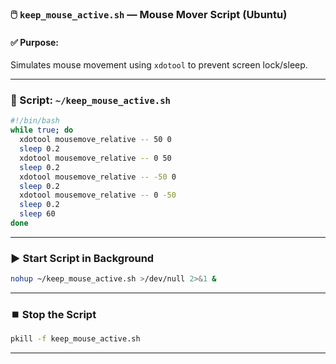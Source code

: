 ### 🖱️ `keep_mouse_active.sh` — Mouse Mover Script (Ubuntu)

#### ✅ Purpose:

Simulates mouse movement using `xdotool` to prevent screen lock/sleep.

---

### 📜 Script: `~/keep_mouse_active.sh`

```bash
#!/bin/bash
while true; do
  xdotool mousemove_relative -- 50 0
  sleep 0.2
  xdotool mousemove_relative -- 0 50
  sleep 0.2
  xdotool mousemove_relative -- -50 0
  sleep 0.2
  xdotool mousemove_relative -- 0 -50
  sleep 0.2
  sleep 60
done
```

---

### ▶️ Start Script in Background

```bash
nohup ~/keep_mouse_active.sh >/dev/null 2>&1 &
```

---

### ⏹️ Stop the Script

```bash
pkill -f keep_mouse_active.sh
```

---

